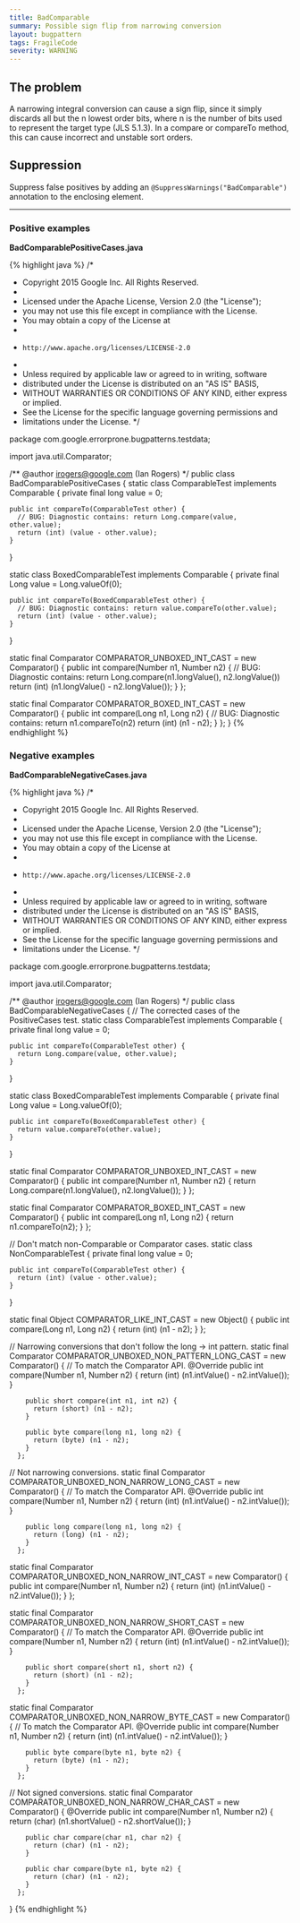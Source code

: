 ```yaml
---
title: BadComparable
summary: Possible sign flip from narrowing conversion
layout: bugpattern
tags: FragileCode
severity: WARNING
---
```


<!--
*** AUTO-GENERATED, DO NOT MODIFY ***
To make changes, edit the @BugPattern annotation or the explanation in docs/bugpattern.
-->

## The problem
A narrowing integral conversion can cause a sign flip, since it simply discards all but the n lowest order bits, where n is the number of bits used to represent the target type (JLS 5.1.3). In a compare or compareTo method, this can cause incorrect and unstable sort orders.

## Suppression
Suppress false positives by adding an `@SuppressWarnings("BadComparable")` annotation to the enclosing element.

----------

### Positive examples
__BadComparablePositiveCases.java__

{% highlight java %}
/*
 * Copyright 2015 Google Inc. All Rights Reserved.
 *
 * Licensed under the Apache License, Version 2.0 (the "License");
 * you may not use this file except in compliance with the License.
 * You may obtain a copy of the License at
 *
 *     http://www.apache.org/licenses/LICENSE-2.0
 *
 * Unless required by applicable law or agreed to in writing, software
 * distributed under the License is distributed on an "AS IS" BASIS,
 * WITHOUT WARRANTIES OR CONDITIONS OF ANY KIND, either express or implied.
 * See the License for the specific language governing permissions and
 * limitations under the License.
 */

package com.google.errorprone.bugpatterns.testdata;

import java.util.Comparator;

/** @author irogers@google.com (Ian Rogers) */
public class BadComparablePositiveCases {
  static class ComparableTest implements Comparable<ComparableTest> {
    private final long value = 0;

    public int compareTo(ComparableTest other) {
      // BUG: Diagnostic contains: return Long.compare(value, other.value);
      return (int) (value - other.value);
    }
  }

  static class BoxedComparableTest implements Comparable<BoxedComparableTest> {
    private final Long value = Long.valueOf(0);

    public int compareTo(BoxedComparableTest other) {
      // BUG: Diagnostic contains: return value.compareTo(other.value);
      return (int) (value - other.value);
    }
  }

  static final Comparator<Number> COMPARATOR_UNBOXED_INT_CAST =
      new Comparator<Number>() {
        public int compare(Number n1, Number n2) {
          // BUG: Diagnostic contains: return Long.compare(n1.longValue(), n2.longValue())
          return (int) (n1.longValue() - n2.longValue());
        }
      };

  static final Comparator<Long> COMPARATOR_BOXED_INT_CAST =
      new Comparator<Long>() {
        public int compare(Long n1, Long n2) {
          // BUG: Diagnostic contains: return n1.compareTo(n2)
          return (int) (n1 - n2);
        }
      };
}
{% endhighlight %}

### Negative examples
__BadComparableNegativeCases.java__

{% highlight java %}
/*
 * Copyright 2015 Google Inc. All Rights Reserved.
 *
 * Licensed under the Apache License, Version 2.0 (the "License");
 * you may not use this file except in compliance with the License.
 * You may obtain a copy of the License at
 *
 *     http://www.apache.org/licenses/LICENSE-2.0
 *
 * Unless required by applicable law or agreed to in writing, software
 * distributed under the License is distributed on an "AS IS" BASIS,
 * WITHOUT WARRANTIES OR CONDITIONS OF ANY KIND, either express or implied.
 * See the License for the specific language governing permissions and
 * limitations under the License.
 */

package com.google.errorprone.bugpatterns.testdata;

import java.util.Comparator;

/** @author irogers@google.com (Ian Rogers) */
public class BadComparableNegativeCases {
  // The corrected cases of the PositiveCases test.
  static class ComparableTest implements Comparable<ComparableTest> {
    private final long value = 0;

    public int compareTo(ComparableTest other) {
      return Long.compare(value, other.value);
    }
  }

  static class BoxedComparableTest implements Comparable<BoxedComparableTest> {
    private final Long value = Long.valueOf(0);

    public int compareTo(BoxedComparableTest other) {
      return value.compareTo(other.value);
    }
  }

  static final Comparator<Number> COMPARATOR_UNBOXED_INT_CAST =
      new Comparator<Number>() {
        public int compare(Number n1, Number n2) {
          return Long.compare(n1.longValue(), n2.longValue());
        }
      };

  static final Comparator<Long> COMPARATOR_BOXED_INT_CAST =
      new Comparator<Long>() {
        public int compare(Long n1, Long n2) {
          return n1.compareTo(n2);
        }
      };

  // Don't match non-Comparable or Comparator cases.
  static class NonComparableTest {
    private final long value = 0;

    public int compareTo(ComparableTest other) {
      return (int) (value - other.value);
    }
  }

  static final Object COMPARATOR_LIKE_INT_CAST =
      new Object() {
        public int compare(Long n1, Long n2) {
          return (int) (n1 - n2);
        }
      };

  // Narrowing conversions that don't follow the long -> int pattern.
  static final Comparator<Number> COMPARATOR_UNBOXED_NON_PATTERN_LONG_CAST =
      new Comparator<Number>() {
        // To match the Comparator API.
        @Override
        public int compare(Number n1, Number n2) {
          return (int) (n1.intValue() - n2.intValue());
        }

        public short compare(int n1, int n2) {
          return (short) (n1 - n2);
        }

        public byte compare(long n1, long n2) {
          return (byte) (n1 - n2);
        }
      };

  // Not narrowing conversions.
  static final Comparator<Number> COMPARATOR_UNBOXED_NON_NARROW_LONG_CAST =
      new Comparator<Number>() {
        // To match the Comparator API.
        @Override
        public int compare(Number n1, Number n2) {
          return (int) (n1.intValue() - n2.intValue());
        }

        public long compare(long n1, long n2) {
          return (long) (n1 - n2);
        }
      };

  static final Comparator<Number> COMPARATOR_UNBOXED_NON_NARROW_INT_CAST =
      new Comparator<Number>() {
        public int compare(Number n1, Number n2) {
          return (int) (n1.intValue() - n2.intValue());
        }
      };

  static final Comparator<Number> COMPARATOR_UNBOXED_NON_NARROW_SHORT_CAST =
      new Comparator<Number>() {
        // To match the Comparator API.
        @Override
        public int compare(Number n1, Number n2) {
          return (int) (n1.intValue() - n2.intValue());
        }

        public short compare(short n1, short n2) {
          return (short) (n1 - n2);
        }
      };

  static final Comparator<Number> COMPARATOR_UNBOXED_NON_NARROW_BYTE_CAST =
      new Comparator<Number>() {
        // To match the Comparator API.
        @Override
        public int compare(Number n1, Number n2) {
          return (int) (n1.intValue() - n2.intValue());
        }

        public byte compare(byte n1, byte n2) {
          return (byte) (n1 - n2);
        }
      };

  // Not signed conversions.
  static final Comparator<Number> COMPARATOR_UNBOXED_NON_NARROW_CHAR_CAST =
      new Comparator<Number>() {
        @Override
        public int compare(Number n1, Number n2) {
          return (char) (n1.shortValue() - n2.shortValue());
        }

        public char compare(char n1, char n2) {
          return (char) (n1 - n2);
        }

        public char compare(byte n1, byte n2) {
          return (char) (n1 - n2);
        }
      };
}
{% endhighlight %}

